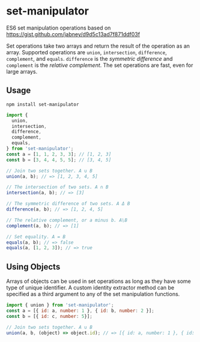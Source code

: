 set-manipulator
=========
ES6 set manipulation operations based on https://gist.github.com/jabney/d9d5c13ad7f871ddf03f

Set operations take two arrays and return the result of the operation as an array. Supported operations are `union`, `intersection`, `difference`, `complement`, and `equals`. `difference` is the _symmetric difference_ and `complement` is the _relative complement_. The set operations are fast, even for large arrays.

## Usage

```npm install set-manipulator```

```javascript
import {
  union,
  intersection,
  difference,
  complement,
  equals,
} from 'set-manipulator';
const a = [1, 1, 2, 3, 3]; // [1, 2, 3]
const b = [3, 4, 4, 5, 5]; // [3, 4, 5]

// Join two sets together. A ∪ B
union(a, b); // => [1, 2, 3, 4, 5]

// The intersection of two sets. A ∩ B
intersection(a, b); // => [3]

// The symmetric difference of two sets. A Δ B
difference(a, b); // => [1, 2, 4, 5]

// The relative complement, or a minus b. A\B
complement(a, b); // => [1]

// Set equality. A = B
equals(a, b); // => false
equals(a, [1, 2, 3]); // => true
```

## Using Objects

Arrays of objects can be used in set operations as long as they have some type of unique identifier. A custom identity extractor method can be specified as a third argument to any of the set manipulation functions.

```javascript
import { union } from 'set-manipulator';
const a = [{ id: a, number: 1 }, { id: b, number: 2 }];
const b = [{ id: c, number: 5}];

// Join two sets together. A ∪ B
union(a, b, (object) => object.id); // => [{ id: a, number: 1 }, { id: b, number: 2 }, { id: c, number: 5 }];
```
